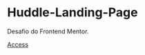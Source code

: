 # Huddle-Landing-Page
Desafio do Frontend Mentor.

<a href="https://ericrdgs.github.io/Huddle-Landing-Page/index.html"> Access </a>
